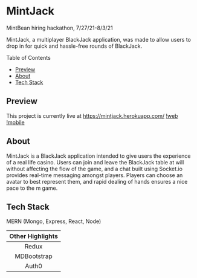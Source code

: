# MintJack
MintBean hiring hackathon, 7/27/21-8/3/21

MintJack, a multiplayer BlackJack application, was made to allow users to drop in for quick and hassle-free rounds of BlackJack. 

Table of Contents
* [Preview](#preview)
* [About](#about)
* [Tech Stack](#tech-stack)

## Preview

This project is currently live at https://mintjack.herokuapp.com/
[!web](https://github.com/dongsoocha/mintbean_blackjack/blob/main/client/public/assets/imgs/web_screen.png)
[!mobile](https://github.com/dongsoocha/mintbean_blackjack/blob/main/client/public/assets/imgs/mobile_screen.png)

## About

MintJack is a BlackJack application intended to give users the experience of a real life casino. 
Users can join and leave the BlackJack table at will without affecting the flow of the game, 
and a chat built using Socket.io provides real-time messaging amongst players. Players can
choose an avatar to best represent them, and rapid dealing of hands ensures a nice pace to the m
game. 

## Tech Stack

MERN (Mongo, Express, React, Node)

| Other Highlights |
| :--------------: |
|      Redux       |
|   MDBootstrap    |
|      Auth0       |

